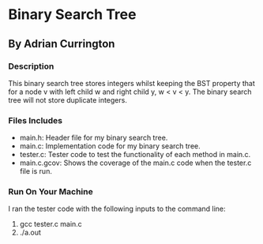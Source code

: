 # Binary Search Tree
## By Adrian Currington

### Description
This binary search tree stores integers whilst keeping the BST property that for a node v with left child w and right child y, w < v < y. The binary search tree will not store duplicate integers.  

### Files Includes
- main.h: Header file for my binary search tree.
- main.c: Implementation code for my binary search tree.
- tester.c: Tester code to test the functionality of each method in main.c.
- main.c.gcov: Shows the coverage of the main.c code when the tester.c file is run. 

### Run On Your Machine
I ran the tester code with the following inputs to the command line:
1. gcc tester.c main.c
2. ./a.out

